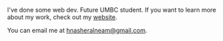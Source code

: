 I've done some web dev. Future UMBC student.
If you want to learn more about my work, check out my [website](https://hnasheralneam.dev).  

You can email me at hnasheralneam@gmail.com.
